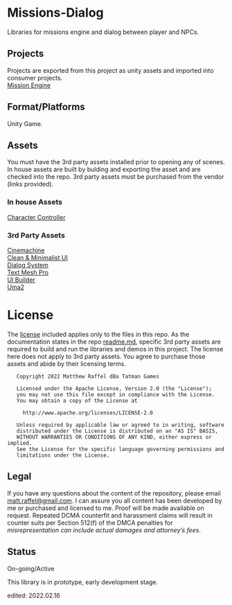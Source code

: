 # Missions-Dialog

Libraries for missions engine and dialog between player and NPCs.

## Projects 
Projects are exported from this project as unity assets and imported into consumer projects.  
[Mission Engine](https://github.com/tatmanblue/Missions-Dialog/tree/main/MDStudio/Assets/MissionEngine)

## Format/Platforms
Unity Game.   

## Assets
You must have the 3rd party assets installed prior to opening any of scenes.   In house assets are built by bulding and exporting the asset and are checked into the repo.
3rd party assets must be purchased from the vendor (links provided).

### In house Assets  
[Character Controller](https://github.com/tatmanblue/Unity-Characters/tree/main/CharacterStudio/Assets/Character)

### 3rd Party Assets
[Cinemachine](https://docs.unity3d.com/Packages/com.unity.cinemachine@2.6/manual/index.html)  
[Clean & Minimalist UI](https://assetstore.unity.com/packages/2d/gui/clean-minimalist-gui-pack-75123)  
[Dialog System](https://assetstore.unity.com/packages/tools/ai/dialogue-system-for-unity-11672)  
[Text Mesh Pro](https://docs.unity3d.com/Manual/com.unity.textmeshpro.html)  
[UI Builder](https://assetstore.unity.com/packages/2d/gui/ui-builder-29757)  
[Uma2](https://assetstore.unity.com/packages/3d/characters/uma-2-unity-multipurpose-avatar-35611)  


# License
The [license](LICENSE.md) included applies only to the files in this repo.   As the documentation states in the repo [readme.md](README.md), specific 3rd party assets are required to build and run
the libraries and demos in this project.  The license here does not apply to 3rd party assets. You agree to purchase those assets and abide by their licensing terms. 

```
   Copyright 2022 Matthew Raffel dBa Tatman Games

   Licensed under the Apache License, Version 2.0 (the "License");
   you may not use this file except in compliance with the License.
   You may obtain a copy of the License at

     http://www.apache.org/licenses/LICENSE-2.0

   Unless required by applicable law or agreed to in writing, software
   distributed under the License is distributed on an "AS IS" BASIS,
   WITHOUT WARRANTIES OR CONDITIONS OF ANY KIND, either express or implied.
   See the License for the specific language governing permissions and
   limitations under the License.
```

## Legal
If you have any questions about the content of the repository, please email [matt.raffel@gmail.com](mailto:matt.raffel@gmail.com). I can assure you all content has been developed by me or purchased and licensed to me. Proof will be made available on request. Repeated DCMA counterfit and harassment claims will result in counter suits per Section 512(f) of the DMCA penalties for _misrepresentation can include actual damages and attorney’s fees_.

## Status
On-going/Active

This library is in prototype, early development stage.

edited: 2022.02.16